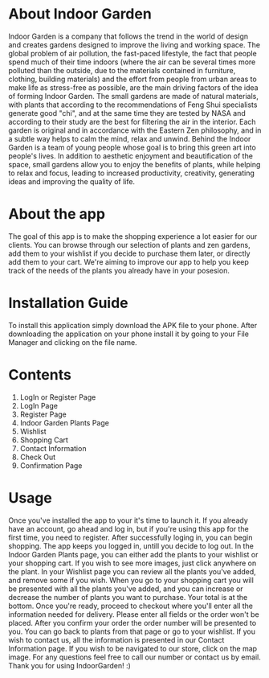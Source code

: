 # About Indoor Garden
Indoor Garden is a company that follows the trend in the world of design and creates gardens designed to improve the living and working space.
The global problem of air pollution, the fast-paced lifestyle, the fact that people spend much of their time indoors (where the air can be several times more polluted than the outside, due to the materials contained in furniture, clothing, building materials) and the effort from people from urban areas to make life as stress-free as possible, are the main driving factors of the idea of forming Indoor Garden.
The small gardens are made of natural materials, with plants that according to the recommendations of Feng Shui specialists generate good "chi", and at the same time they are tested by NASA and according to their study are the best for filtering the air in the interior. Each garden is original and in accordance with the Eastern Zen philosophy, and in a subtle way helps to calm the mind, relax and unwind.
Behind the Indoor Garden is a team of young people whose goal is to bring this green art into people's lives. In addition to aesthetic enjoyment and beautification of the space, small gardens allow you to enjoy the benefits of plants, while helping to relax and focus, leading to increased productivity, creativity, generating ideas and improving the quality of life.

# About the app
The goal of this app is to make the shopping experience a lot easier for our clients. You can browse through our selection of plants and zen gardens, add them to your wishlist if you decide to purchase them later, or directly add them to your cart.
We're aiming to improve our app to help you keep track of the needs of the plants you already have in your posesion.

# Installation Guide
To install this application simply download the APK file to your phone. After downloading the application on your phone install it by going to your File Manager and clicking on the file name. 


# Contents
1. LogIn or Register Page
2. LogIn Page
3. Register Page
4. Indoor Garden Plants Page
5. Wishlist
6. Shopping Cart
7. Contact Information
8. Check Out
9. Confirmation Page

# Usage
Once you've installed the app to your it's time to launch it. If you already have an account, go ahead and log in, but if you're using this app for the first time, you need to register. After successfully loging in, you can begin shopping. The app keeps you logged in, untill you decide to log out. In the Indoor Garden Plants page, you can either add the plants to your wishlist or your shopping cart. If you wish to see more images, just click anywhere on the plant. In your Wishlist page you can review all the plants you've added, and remove some if you wish. When you go to your shopping cart you will be presented with all the plants you've added, and you can increase or decrease the number of plants you want to purchase. Your total is at the bottom. Once you're ready, proceed to checkout where you'll enter all the information needed for delivery. Please enter all fields or the order won't be placed. After you confirm your order the order number will be presented to you. You can go back to plants from that page or go to your wishlist. If you wish to contact us, all the information is presented in our Contact Information page. If you wish to be navigated to our store, click on the map image. For any questions feel free to call our number or contact us by email.
Thank you for using IndoorGarden! :)


